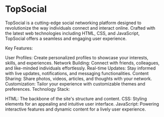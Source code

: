 # TopSocial
TopSocial is a cutting-edge social networking platform designed to revolutionize the way individuals connect and interact online. Crafted with the latest web technologies including HTML, CSS, and JavaScript, TopSocial offers a seamless and engaging user experience.

Key Features:

User Profiles: Create personalized profiles to showcase your interests, skills, and experiences.
Network Building: Connect with friends, colleagues, and like-minded individuals effortlessly.
Real-time Updates: Stay informed with live updates, notifications, and messaging functionalities.
Content Sharing: Share photos, videos, articles, and thoughts with your network.
Customization: Tailor your experience with customizable themes and preferences.
Technology Stack:

HTML: The backbone of the site's structure and content.
CSS: Styling elements for an appealing and intuitive user interface.
JavaScript: Powering interactive features and dynamic content for a lively user experience.
